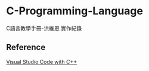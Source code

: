 # C-Programming-Language

C語言教學手冊-洪維恩
實作紀錄

## Reference

[Visual Studio Code with C++](https://ithelp.ithome.com.tw/articles/10190235)

